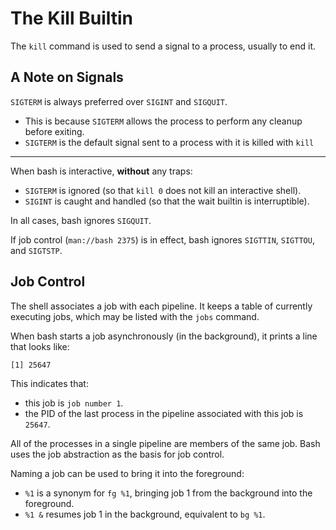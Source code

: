 


# The Kill Builtin
The `kill` command is used to send a signal to a process, usually to end it.  


## A Note on Signals

`SIGTERM` is always preferred over `SIGINT` and `SIGQUIT`.
* This is because `SIGTERM` allows the process to perform any cleanup before exiting.  
* `SIGTERM` is the default signal sent to a process with it is killed with `kill`

---

When bash is interactive, **without** any traps: 
* `SIGTERM` is ignored (so that `kill 0` does not kill an interactive shell).
* `SIGINT` is caught and handled (so that the wait builtin is interruptible).

In all cases, bash ignores `SIGQUIT`.

If job control (`man://bash 2375`) is in effect, bash ignores `SIGTTIN`, `SIGTTOU`, and `SIGTSTP`.
  
## Job Control

The shell associates a job with each pipeline.
It keeps a table of currently executing jobs, which may be listed with the `jobs` command.

When bash starts a job asynchronously (in the background), it prints a line that looks like:
```bash
[1] 25647
```
This indicates that:
* this job is `job number 1`. 
* the PID of the last process in the pipeline associated with this job is `25647`.

All of the processes in a single pipeline are members of the same job.
Bash uses the job abstraction as the basis for job control.

Naming a job can be used to bring it into the foreground: 
* `%1`  is  a  synonym  for  `fg %1`, bringing job 1 from the background into the foreground.
* `%1 &` resumes job 1 in the background, equivalent to `bg %1`.
